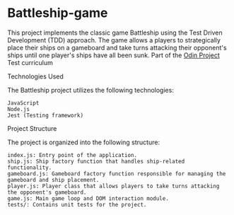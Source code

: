 # Battleship-game
This project implements the classic game Battleship using the Test Driven Development (TDD) approach. The game allows a players to strategically place their ships on a gameboard and take turns attacking their opponent's ships until one player's ships have all been sunk.
Part of the [Odin Project](https://www.theodinproject.com/) Test curriculum <br>


Technologies Used

The Battleship project utilizes the following technologies:

    JavaScript
    Node.js
    Jest (Testing framework)

Project Structure

The project is organized into the following structure:

    index.js: Entry point of the application.
    ship.js: Ship factory function that handles ship-related functionality.
    gameboard.js: Gameboard factory function responsible for managing the gameboard and ship placement.
    player.js: Player class that allows players to take turns attacking the opponent's gameboard.
    game.js: Main game loop and DOM interaction module.
    tests/: Contains unit tests for the project.
